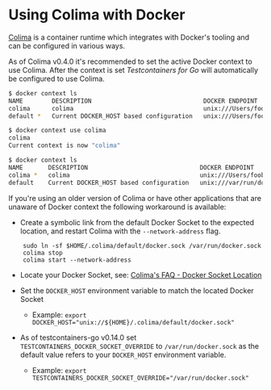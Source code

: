# Using Colima with Docker

[Colima](https://github.com/abiosoft/colima) is a container runtime which
integrates with Docker's tooling and can be configured in various ways.

As of Colima v0.4.0 it's recommended to set the active Docker context to use
Colima. After the context is set _Testcontainers for Go_ will automatically be
configured to use Colima.

```bash
$ docker context ls
NAME        DESCRIPTION                               DOCKER ENDPOINT                                      KUBERNETES ENDPOINT      ORCHESTRATOR
colima      colima                                    unix:///Users/foobar/.colima/default/docker.sock
default *   Current DOCKER_HOST based configuration   unix:///Users/foobar/.colima/docker.sock

$ docker context use colima
colima
Current context is now "colima"

$ docker context ls
NAME       DESCRIPTION                               DOCKER ENDPOINT                                      KUBERNETES ENDPOINT       ORCHESTRATOR
colima *   colima                                    unix:///Users/foobar/.colima/default/docker.sock
default    Current DOCKER_HOST based configuration   unix:///var/run/docker.sock
```

If you're using an older version of Colima or have other applications that are
unaware of Docker context the following workaround is available:

- Create a symbolic link from the default Docker Socket to the expected location, and restart Colima with the `--network-address` flag.

```
    sudo ln -sf $HOME/.colima/default/docker.sock /var/run/docker.sock
    colima stop
    colima start --network-address
```

- Locate your Docker Socket, see: [Colima's FAQ - Docker Socket Location](https://github.com/abiosoft/colima/blob/main/docs/FAQ.md#docker-socket-location)

- Set the `DOCKER_HOST` environment variable to match the located Docker Socket

    * Example: `export DOCKER_HOST="unix://${HOME}/.colima/default/docker.sock"`

- As of testcontainers-go v0.14.0 set `TESTCONTAINERS_DOCKER_SOCKET_OVERRIDE`
   to `/var/run/docker.sock` as the default value refers to your `DOCKER_HOST`
   environment variable.

    * Example: `export TESTCONTAINERS_DOCKER_SOCKET_OVERRIDE="/var/run/docker.sock"`
